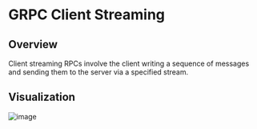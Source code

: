 # GRPC Client Streaming

## Overview
Client streaming RPCs involve the client writing a sequence of messages and sending them to the server via a specified stream.

## Visualization
![image](https://github.com/user-attachments/assets/268bfdae-8ca7-4425-a20b-ea74b2ada8a4)





